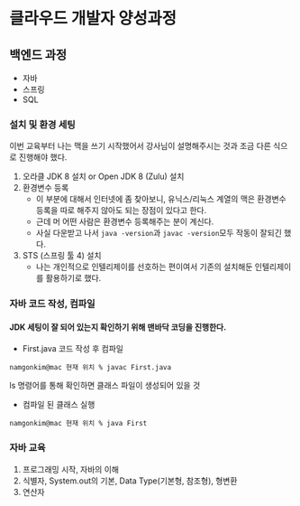 # 클라우드 개발자 양성과정

## 백엔드 과정
* 자바
* 스프링
* SQL

### 설치 및 환경 세팅
이번 교육부터 나는 맥을 쓰기 시작했어서 강사님이 설명해주시는 것과 조금 다른 식으로 진행해야 했다.
1. 오라클 JDK 8 설치 or Open JDK 8 (Zulu) 설치
2. 환경변수 등록
    - 이 부분에 대해서 인터넷에 좀 찾아보니, 유닉스/리눅스 계열의 맥은 환경변수 등록을 따로 해주지 않아도 되는 장점이 있다고 한다.
    - 근데 머 어떤 사람은 환경변수 등록해주는 분이 계신다.
    - 사실 다운받고 나서 ```java -version```과 ```javac -version```모두 작동이 잘되긴 했다.
3. STS (스프링 툴 4) 설치
    - 나는 개인적으로 인텔리제이를 선호하는 편이여서 기존의 설치해둔 인텔리제이를 활용하기로 했다.

### 자바 코드 작성, 컴파일
#### JDK 세팅이 잘 되어 있는지 확인하기 위해 맨바닥 코딩을 진행한다.
* First.java 코드 작성 후 컴파일
```
namgonkim@mac 현재 위치 % javac First.java
```
ls 명령어를 통해 확인하면 클래스 파일이 생성되어 있을 것

* 컴파일 된 클래스 실행
```
namgonkim@mac 현재 위치 % java First
```

### 자바 교육
1. 프로그래밍 시작, 자바의 이해
2. 식별자, System.out의 기본, Data Type(기본형, 참조형), 형변환
3. 연산자
